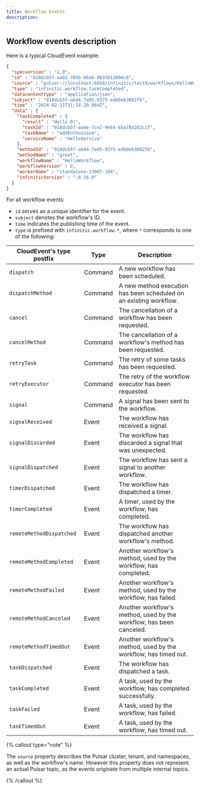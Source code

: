 ```yaml
---
title: Workflow Events
description:
---
```


## Workflow events description

Here is a typical CloudEvent example:

```json
{
  "specversion" : "1.0",
  "id" : "018dcb5f-aab3-705b-b6a6-083581389dc8",
  "source" : "pulsar://localhost:6650/infinitic/test9/workflows/HelloWorkflow",
  "type" : "infinitic.workflow.taskCompleted",
  "datacontenttype" : "application/json",
  "subject" : "018dcb5f-a644-7a95-9375-ed68eb3082fb",
  "time" : "2024-02-21T11:14:20.964Z",
  "data" : {
    "taskCompleted" : {
      "result" : "Hello 0!",
      "taskId" : "018dcb5f-aa4e-7ce2-9e64-6ba78d282c1f",
      "taskName" : "addEnthusiasm",
      "serviceName" : "HelloService"
    },
    "methodId" : "018dcb5f-a644-7a95-9375-ed68eb3082fb",
    "methodName" : "greet",
    "workflowName" : "HelloWorkflow",
    "workflowVersion" : 0,
    "workerName" : "standalone-13907-104",
    "infiniticVersion" : ":0.16.0"
  }
}
```

For all workflow events:

- `id` serves as a unique identifier for the event.
- `subject` denotes the workflow's ID.
- `time` indicates the publishing time of the event.
- `type` is prefixed with `infinitic.workflow.*`, where `*` corresponds to one of the following:

| CloudEvent's type postfix    | Type  | Description                                                                                        |
| --------------------- | ------- | -------------------------------------------------------------------------------------------------- |
| `dispatch`               | Command | A new workflow has been scheduled.             |
| `dispatchMethod`         | Command | A new method execution has been scheduled on an existing workflow.    |
| `cancel`                 | Command | The cancellation of a workflow has been requested.      |
| `cancelMethod`           | Command | The cancellation of a workflow's method has been requested.   |
| `retryTask`              | Command | The retry of some tasks has been requested.          |
| `retryExecutor`          | Command | The retry of the workflow executor has been requested.      |
| `signal`                 | Command | A signal has been sent to the workflow.          |
| `signalReceived`         | Event   | The workflow has received a signal.       |
| `signalDiscarded`        | Event   | The workflow has discarded a signal that was unexpected.     |
| `signalDispatched`       | Event   | The workflow has sent a signal to another workflow.     |
| `timerDispatched`        | Event   | The workflow has dispatched a timer.       |
| `timerCompleted`         | Event   | A timer, used by the workflow, has completed.     |
| `remoteMethodDispatched` | Event   | The workflow has dispatched another workflow's method. |
| `remoteMethodCompleted`  | Event   | Another workflow's method, used by the workflow, has completed.    |
| `remoteMethodFailed`     | Event   | Another workflow's method, used by the workflow, has failed.   |
| `remoteMethodCanceled`   | Event   | Another workflow's method, used by the workflow, has been canceled.     |
| `remoteMethodTimedOut`   | Event   | Another workflow's method, used by the workflow, has timed out.      |
| `taskDispatched`         | Event   | The workflow has dispatched a task.               |
| `taskCompleted`          | Event   | A task, used by the workflow, has completed successfully.   |
| `taskFailed`             | Event   | A task, used by the workflow, has failed.       |
| `taskTimedOut`           | Event   | A task, used by the workflow, has timed out.        |

{% callout type="note"  %}

The `source` property describes the Pulsar cluster, tenant, and namespaces, as well as the workflow's name. However this property does not represent an actual Pulsar topic, as the events originate from multiple internal topics.

{% /callout  %}